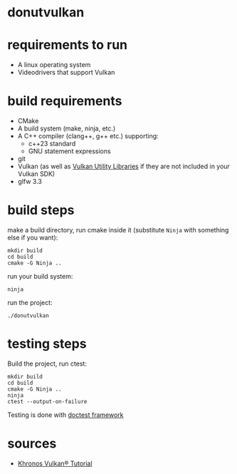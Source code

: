 # donutvulkan

# requirements to run

 - A linux operating system
 - Videodrivers that support Vulkan

# build requirements

 - CMake
 - A build system (make, ninja, etc.)
 - A C++ compiler (clang++, g++ etc.) supporting:
   - c++23 standard
   - GNU statement expressions
 - git
 - Vulkan (as well as [Vulkan Utility Libraries](https://github.com/KhronosGroup/Vulkan-Utility-Libraries) if they are not included in your Vulkan SDK)
 - glfw 3.3

# build steps

make a build directory, run cmake inside it (substitute `Ninja` with something else if you want):

```
mkdir build
cd build
cmake -G Ninja ..
```

run your build system:

```
ninja
```

run the project:

```
./donutvulkan
```

# testing steps

Build the project, run ctest:

```
mkdir build
cd build
cmake -G Ninja ..
ninja
ctest --output-on-failure
```

Testing is done with [doctest framework](https://github.com/doctest/doctest)

# sources

 - [Khronos Vulkan® Tutorial](https://docs.vulkan.org/tutorial/latest/00_Introduction.html)
